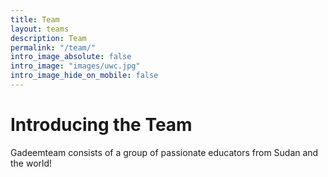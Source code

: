 ```yaml
---
title: Team
layout: teams
description: Team
permalink: "/team/"
intro_image_absolute: false
intro_image: "images/uwc.jpg"
intro_image_hide_on_mobile: false
---
```


# Introducing the Team

Gadeemteam consists of a group of passionate educators from Sudan and the world!
